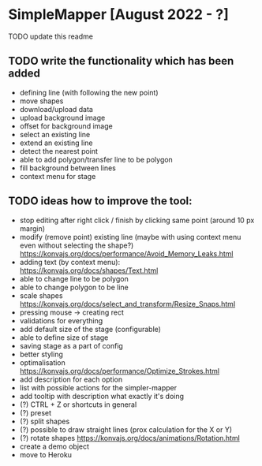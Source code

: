 # SimpleMapper [August 2022 - ?]

TODO update this readme

## TODO write the functionality which has been added

- defining line (with following the new point)
- move shapes
- download/upload data
- upload background image
- offset for background image
- select an existing line
- extend an existing line
- detect the nearest point
- able to add polygon/transfer line to be polygon
- fill background between lines
- context menu for stage 

## TODO ideas how to improve the tool:

- stop editing after right click / finish by clicking same point (around 10 px margin)
- modify (remove point) existing line (maybe with using context menu even without selecting the shape?) https://konvajs.org/docs/performance/Avoid_Memory_Leaks.html
- adding text (by context menu): https://konvajs.org/docs/shapes/Text.html
- able to change line to be polygon
- able to change polygon to be line
- scale shapes https://konvajs.org/docs/select_and_transform/Resize_Snaps.html
- pressing mouse -> creating rect
- validations for everything
- add default size of the stage (configurable)
- able to define size of stage
- saving stage as a part of config
- better styling
- optimalisation https://konvajs.org/docs/performance/Optimize_Strokes.html
- add description for each option
- list with possible actions for the simpler-mapper
- add tooltip with description what exactly it's doing
- (?) CTRL + Z or shortcuts in general
- (?) preset
- (?) split shapes
- (?) possible to draw straight lines (prox calculation for the X or Y)
- (?) rotate shapes https://konvajs.org/docs/animations/Rotation.html
- create a demo object
- move to Heroku
